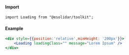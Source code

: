 #### Import
``` html
import Loading from "@esolidar/toolkit";
```
#### Example
``` jsx
<div style={{position:'relative',minHeight: '200px'}}>
    <Loading loadingClass="" message="Lorem Ipsum" />
</div>
```

